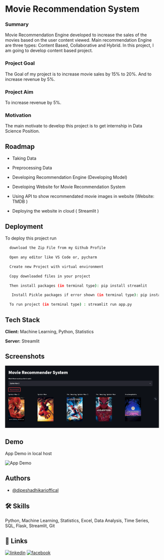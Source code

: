 
# Movie Recommendation System

### Summary
Movie Recommendation Engine developed to increase the sales of the movies based on the
user content viewed. Main recommendation Engine are three types: Content Based, Collaborative and Hybrid.
In this project, I am going to develop content based project.

### Project Goal
The Goal of my project is to increase movie sales by 15% to 20%. And to increase revenue by 5%.

### Project Aim
To increase revenue by 5%.

### Motivation

The main motivate to develop this project is to get internship in Data Science Position.


## Roadmap

- Taking Data

- Preprocessing Data

- Developing Recommendation Engine (Developing Model)

- Developing Website for Movie Recommendation System

- Using API to show recommendated movie images in website (Website: TMDB )

- Deploying the website in cloud ( Streamlit )


## Deployment

To deploy this project run

```bash
  download the Zip File from my Github Profile
```
```bash
  Open any editor like VS Code or, pycharm
```
```bash
  Create new Project with virtual environment
```
```bash
  Copy downloaded files in your project
```
```bash
  Then install packages (in terminal type): pip install streamlit
```
```bash
   Install Pickle packages if error shown (in terminal type): pip install pickle
```
```bash
  To run project (in terminal type) : streamlit run app.py 
```
## Tech Stack

**Client:** Machine Learning, Python, Statistics

**Server:** Streamlit



## Screenshots

![App Screenshot](movie_recommendation.png)

## Demo

App Demo in local host

![App Demo](movie-recommendation1.gif)
## Authors

- [@dipeshadhikarioffical](https://www.github.com/dipeshadhikarioffical)


## 🛠 Skills
Python, Machine Learning, Statistics, Excel, Data Analysis, Time Series, SQL, Flask, Streamlit, Git


## 🔗 Links

[![linkedin](https://img.icons8.com/color/48/000000/linkedin-circled--v1.png)](https://www.linkedin.com/in/dipeshadhikarioffical/)
[![facebook](https://img.icons8.com/color/48/000000/facebook-new.png)](https://twitter.com/dipeshadhikarioffical)
